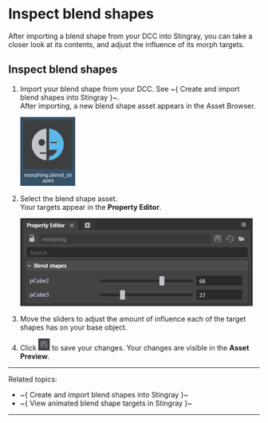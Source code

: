 # Inspect blend shapes

After importing a blend shape from your DCC into Stingray, you can take a closer look at its contents, and adjust the influence of its morph targets.

## Inspect blend shapes

1. Import your blend shape from your DCC. See ~{ Create and import blend shapes into Stingray }~.
	<br>
	After importing, a new blend shape asset appears in the Asset Browser.

	![](../../images/icon_blend_shape.png)
2. Select the blend shape asset.
	<br>
	Your targets appear in the **Property Editor**.

	![](../../images/blend_shapes_property_ed.png)
3. Move the sliders to adjust the amount of influence each of the target shapes has on your base object.
4. Click ![](../../images/icon_save.png) to save your changes. Your changes are visible in the **Asset Preview**.

---
Related topics:
- ~{ Create and import blend shapes into Stingray }~
- ~{ View animated blend shape targets in Stingray }~
---
